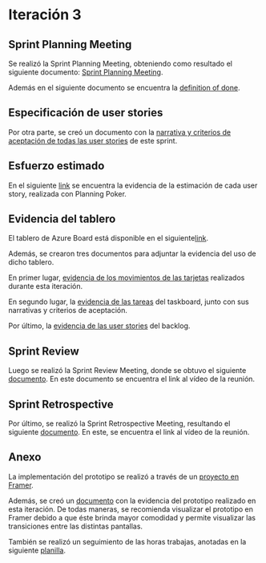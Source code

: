 # Iteración 3
## Sprint Planning Meeting
Se realizó la Sprint Planning Meeting, obteniendo como resultado el siguiente documento: [Sprint Planning Meeting](https://github.com/SofiaPineyro/Bessonart-Lamanna-Perez-Pineyro/blob/main/Iteraci%C3%B3n%203/Planning%20meeting.pdf).

Además en el siguiente documento se encuentra la [definition of done](https://github.com/SofiaPineyro/Bessonart-Lamanna-Perez-Pineyro/blob/main/Iteraci%C3%B3n%203/Definition%20of%20Done.pdf).

## Especificación de user stories
Por otra parte, se creó un documento con la [narrativa y criterios de aceptación de todas las user stories](https://github.com/SofiaPineyro/Bessonart-Lamanna-Perez-Pineyro/blob/main/Iteraci%C3%B3n%203/Especificaci%C3%B3n%20User%20Stories.pdf) de este sprint.

## Esfuerzo estimado
En el siguiente [link](https://github.com/SofiaPineyro/Bessonart-Lamanna-Perez-Pineyro/blob/main/Iteraci%C3%B3n%203/Planning%20poker.pdf) se encuentra la evidencia de la estimación de cada user story, realizada con Planning Poker.

## Evidencia del tablero
El tablero de Azure Board está disponible en el siguiente[link](https://dev.azure.com/sofiapineyro2302/App%20Transporte%20P%C3%BAblico).

Además, se crearon tres documentos para adjuntar la evidencia del uso de dicho tablero. 

En primer lugar, [evidencia de los movimientos de las tarjetas](https://github.com/SofiaPineyro/Bessonart-Lamanna-Perez-Pineyro/blob/main/Iteraci%C3%B3n%203/Printscreen%20board.pdf) realizados durante esta iteración. 

En segundo lugar, la [evidencia de las tareas](https://github.com/SofiaPineyro/Bessonart-Lamanna-Perez-Pineyro/blob/main/Iteraci%C3%B3n%203/Printscreen%20tareas.pdf) del taskboard, junto con sus narrativas y criterios de aceptación.

Por último, la [evidencia de las user stories](https://github.com/SofiaPineyro/Bessonart-Lamanna-Perez-Pineyro/blob/main/Iteraci%C3%B3n%203/Printscreen%20User%20Stories.pdf) del backlog.

## Sprint Review
Luego se realizó la Sprint Review Meeting, donde se obtuvo el siguiente [documento](https://github.com/SofiaPineyro/Bessonart-Lamanna-Perez-Pineyro/blob/main/Iteraci%C3%B3n%203/Review%20meeting.pdf). En este documento se encuentra el link al vídeo de la reunión.

## Sprint Retrospective
Por último, se realizó la Sprint Retrospective Meeting, resultando el siguiente [documento](https://github.com/SofiaPineyro/Bessonart-Lamanna-Perez-Pineyro/blob/main/Iteraci%C3%B3n%203/Sprint%20Retrospective.pdf). En este, se encuentra el link al vídeo de la reunión. 

## Anexo
La implementación del prototipo se realizó a través de un [proyecto en Framer](https://framer.com/projects/App-Transporte-P-blico--lv8wT8VGFA2a6UiGX6R2-32KG4?node=jyf5nyx3W).

Además, se creó un [documento](https://github.com/SofiaPineyro/Bessonart-Lamanna-Perez-Pineyro/blob/main/Iteraci%C3%B3n%203/Implementaci%C3%B3n%20del%20Prototipo.pdf) con la evidencia del prototipo realizado en esta iteración. De todas maneras, se recomienda visualizar el prototipo en Framer debido a que éste brinda mayor comodidad y permite visualizar las transiciones entre las distintas pantallas.

También se realizó un seguimiento de las horas trabajas, anotadas en la siguiente [planilla](https://github.com/SofiaPineyro/Bessonart-Lamanna-Perez-Pineyro/blob/main/Iteraci%C3%B3n%203/Horas%20-%20Hoja%201.pdf).
